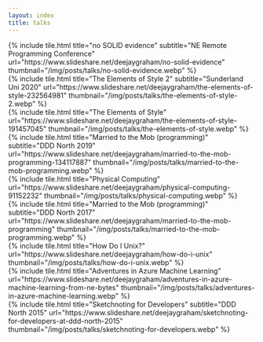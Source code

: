 ```yaml
---
layout: index
title: talks
---
```


<div class="content">

<!-- Row 0 -->
<div class="tile is-ancestor">
	<div class="tile is-parent">
		<article class="tile is-child">
            {% include tile.html title="no SOLID evidence" subtitle="NE Remote Programming Conference" url="https://www.slideshare.net/deejaygraham/no-solid-evidence" thumbnail="/img/posts/talks/no-solid-evidence.webp" %}
        </article>
	</div>
	<div class="tile is-parent">
		<article class="tile is-child">
            {% include tile.html title="The Elements of Style 2" subtitle="Sunderland Uni 2020" url="https://www.slideshare.net/deejaygraham/the-elements-of-style-232564981" thumbnail="/img/posts/talks/the-elements-of-style-2.webp" %}
        </article>
	</div>
	<div class="tile is-parent">
		<article class="tile is-child">
            {% include tile.html title="The Elements of Style" url="https://www.slideshare.net/deejaygraham/the-elements-of-style-191457045" thumbnail="/img/posts/talks/the-elements-of-style.webp" %}
        </article>
	</div>
</div>
<!-- Row 0 -->

<!-- Row 1 -->
<div class="tile is-ancestor">
	<div class="tile is-parent">
		<article class="tile is-child">
			{% include tile.html title="Married to the Mob (programming)" subtitle="DDD North 2019" url="https://www.slideshare.net/deejaygraham/married-to-the-mob-programming-134117887" thumbnail="/img/posts/talks/married-to-the-mob-programming.webp" %}
		</article>
	</div>
	<div class="tile is-parent">
		<article class="tile is-child">
			{% include tile.html title="Physical Computing" url="https://www.slideshare.net/deejaygraham/physical-computing-91152232" thumbnail="/img/posts/talks/physical-computing.webp" %}
		</article>
	</div>
	<div class="tile is-parent">
		<article class="tile is-child">
			{% include tile.html title="Married to the Mob (programming)" subtitle="DDD North 2017" url="https://www.slideshare.net/deejaygraham/married-to-the-mob-programming" thumbnail="/img/posts/talks/married-to-the-mob-programming.webp" %}
		</article>
	</div>
</div>
<!-- Row 1 -->

<!-- Row 2 -->
<div class="tile is-ancestor">
	<div class="tile is-parent">
		<article class="tile is-child">
			{% include tile.html title="How Do I Unix?" url="https://www.slideshare.net/deejaygraham/how-do-i-unix" thumbnail="/img/posts/talks/how-do-i-unix.webp" %}
		</article>
	</div>
	<div class="tile is-parent">
		<article class="tile is-child">
			{% include tile.html title="Adventures in Azure Machine Learning" url="https://www.slideshare.net/deejaygraham/adventures-in-azure-machine-learning-from-ne-bytes" thumbnail="/img/posts/talks/adventures-in-azure-machine-learning.webp" %}
		</article>
	</div>
	<div class="tile is-parent">
		<article class="tile is-child">
			{% include tile.html title="Sketchnoting for Developers" subtitle="DDD North 2015" url="https://www.slideshare.net/deejaygraham/sketchnoting-for-developers-at-ddd-north-2015" thumbnail="/img/posts/talks/sketchnoting-for-developers.webp" %}
		</article>
	</div>
</div>
<!-- Row 2 -->

</div>
